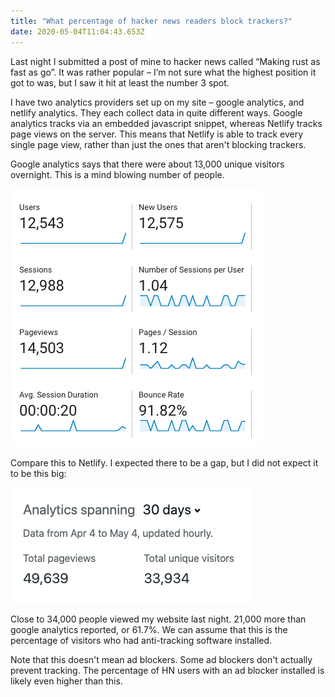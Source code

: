 ```yaml
---
title: "What percentage of hacker news readers block trackers?"
date: 2020-05-04T11:04:43.653Z
---
```


Last night I submitted a post of mine to hacker news called “Making rust as fast as go”. It was rather popular – I’m not sure what the highest position it got to was, but I saw it hit at least the number 3 spot.

I have two analytics providers set up on my site – google analytics, and netlify analytics. They each collect data in quite different ways. Google analytics tracks via an embedded javascript snippet, whereas Netlify tracks page views on the server. This means that Netlify is able to track every single page view, rather than just the ones that aren't blocking trackers.

Google analytics says that there were about 13,000 unique visitors overnight. This is a mind blowing number of people.

![Google analytics traffic](google_analytics.png)

Compare this to Netlify. I expected there to be a gap, but I did not expect it to be this big:

![Netlify analytics traffic](netlify_analytics.png)

Close to 34,000 people viewed my website last night. 21,000 more than google analytics reported, or 61.7%. We can assume that this is the percentage of visitors who had anti-tracking software installed.

Note that this doesn't mean ad blockers. Some ad blockers don't actually prevent tracking. The percentage of HN users with an ad blocker installed is likely even higher than this.
